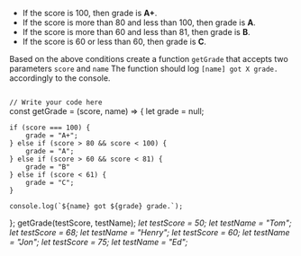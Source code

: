 * If the score is 100, then grade is **A+**.
* If the score is more than 80 and less than 100, then grade is **A**.
* If the score is more than 60 and less than 81, then grade is **B**.
* If the score is 60 or less than 60, then grade is **C**.

Based on the above conditions 
create a function `getGrade` 
that accepts two parameters 
`score` and `name` 
The function should log
`[name] got X grade.`
accordingly to the console.

<codeblock language="javascript" type="exercise" testMode="multipleInput">
<code>
// Write your code here
</code>

<solution>
const getGrade = (score, name) => {
	let grade = null;

	if (score === 100) {
		grade = "A+";
	} else if (score > 80 && score < 100) {
		grade = "A";
	} else if (score > 60 && score < 81) {
		grade = "B"
	} else if (score < 61) {
		grade = "C";
	}

	console.log(`${name} got ${grade} grade.`);
};
</solution>
<testcases>
<caller>
getGrade(testScore, testName);
</caller>
<testcase>
<i>
let testScore = 50;
let testName = "Tom";
</i>
</testcase>
<testcase>
<i>
let testScore = 68;
let testName = "Henry";
</i>
</testcase>
<testcase>
<i>
let testScore = 60;
let testName = "Jon";
</i>
</testcase>
<testcase>
<i>
let testScore = 75;
let testName = "Ed";
</i>
</testcase>
</testcases>
</codeblock>
